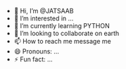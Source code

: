 - 👋 Hi, I’m @JATSAAB
- 👀 I’m interested in ...
- 🌱 I’m currently learning PYTHON
- 💞️ I’m looking to collaborate on earth
- 📫 How to reach me message me
- 😄 Pronouns: ...
- ⚡ Fun fact: ...

<!---
JATSAAB/JATSAAB is a ✨ special ✨ repository because its `README.md` (this file) appears on your GitHub profile.
You can click the Preview link to take a look at your changes.
--->
